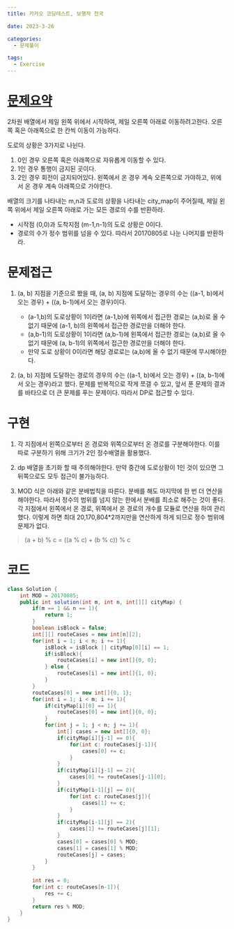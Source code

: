 ```yaml
---
title: 카카오 코딩테스트, 보행자 천국

date: 2023-3-26

categories:
  - 문제풀이

tags:
  - Exercise
---
```


# [문제요약](https://school.programmers.co.kr/learn/courses/30/lessons/1832)

2차원 배열에서 제일 왼쪽 위에서 시작하여, 제일 오른쪽 아래로 이동하려고한다. 오른쪽 혹은 아래쪽으로 한 칸씩 이동이 가능하다. 

도로의 상황은 3가지로 나뉜다.
1. 0인 경우 오른쪽 혹은 아래쪽으로 자유롭게 이동할 수 있다.
2. 1인 경우 통행이 금지된 곳이다.
3. 2인 경우 회전이 금지되어있다. 왼쪽에서 온 경우 계속 오른쪽으로 가야하고, 위에서 온 경우 계속 아래쪽으로 가야한다.

배열의 크기를 나타내는 m,n과 도로의 상황을 나타내는 city_map이 주어질때, 제일 왼쪽 위에서 제일 오른쪽 아래로 가는 모든 경로의 수를 반환하라.

- 시작점 (0,0)과 도착지점 (m-1,n-1)의 도로 상황은 0이다.
- 경로의 수가 정수 범위를 넘을 수 있다. 따라서 20170805로 나눈 나머지를 반환하라.

# 문제접근

1. (a, b) 지점을 기준으로 봤을 때, (a, b) 지점에 도달하는 경우의 수는 ((a-1, b)에서 오는 경우) + ((a, b-1)에서 오는 경우)이다.

    - (a-1,b)의 도로상황이 1이라면 (a-1,b)에 위쪽에서 접근한 경로는 (a,b)로 올 수 없기 때문에 (a-1, b)의 왼쪽에서 접근한 경로만을 더해야 한다.
    - (a,b-1)의 도로상황이 1이라면 (a,b-1)에 왼쪽에서 접근한 경로는 (a,b)로 올 수 없기 때문에 (a, b-1)의 위쪽에서 접근한 경로만을 더해야 한다.
    - 만약 도로 상황이 0이라면 해당 경로로는 (a,b)에 올 수 없기 때문에 무시해야한다.

2. (a, b) 지점에 도달하는 경로의 경우의 수는 ((a-1, b)에서 오는 경우) + ((a, b-1)에서 오는 경우)라고 했다. 문제를 반복적으로 작게 쪼갤 수 있고, 앞서 푼 문제의 결과를 바타으로 더 큰 문제를 푸는 문제이다. 따라서 DP로 접근할 수 있다.

# 구현

1. 각 지점에서 왼쪽으로부터 온 경로와 위쪽으로부터 온 경로를 구분해야한다. 이를 따로 구분하기 위해 크기가 2인 정수배열을 활용했다.

2. dp 배열을 초기화 할 때 주의해야한다. 만약 중간에 도로상황이 1인 것이 있으면 그 뒤쪽으로도 모두 접근이 불가능하다.

3. MOD 식은 아래와 같은 분배법칙을 따른다. 분배를 해도 마지막에 한 번 더 연산을 해야한다. 따라서 정수의 범위를 넘지 않는 한에서 분배를 최소로 해주는 것이 좋다. 
각 지점에서 왼쪽에서 온 경로, 위쪽에서 온 경로의 개수를 모듈로 연산을 하여 관리했다. 이렇게 하면 최대 20,170,804*2까지만을 연산하게 하게 되므로 정수 범위에 문제가 없다.
> (a + b) % c = ((a % c) + (b % c)) % c

# 코드
```java
class Solution {
    int MOD = 20170805;
    public int solution(int m, int n, int[][] cityMap) {
        if(m == 1 && n == 1){
            return 1;
        }
        boolean isBlock = false;
        int[][] routeCases = new int[n][2];
        for(int i = 1; i < n; i += 1){
            isBlock = isBlock || cityMap[0][i] == 1;
            if(isBlock){
                routeCases[i] = new int[]{0, 0};
            } else {
                routeCases[i] = new int[]{1, 0};
            }
        }
        routeCases[0] = new int[]{0, 1};
        for(int i = 1; i < m; i += 1){
            if(cityMap[i][0] == 1){
                routeCases[0] = new int[]{0, 0};
            }
            for(int j = 1; j < n; j += 1){
                int[] cases = new int[]{0, 0};
                if(cityMap[i][j-1] == 0){
                    for(int c: routeCases[j-1]){
                        cases[0] += c;
                    }
                }
                if(cityMap[i][j-1] == 2){
                    cases[0] += routeCases[j-1][0];
                }
                if(cityMap[i-1][j] == 0){
                    for(int c: routeCases[j]){
                        cases[1] += c;
                    }
                }
                if(cityMap[i-1][j] == 2){
                    cases[1] += routeCases[j][1];
                }
                cases[0] = cases[0] % MOD;
                cases[1] = cases[1] % MOD;
                routeCases[j] = cases;
            }
        }
        
        int res = 0;
        for(int c: routeCases[n-1]){
            res += c;
        }
        return res % MOD;
    }
}
```